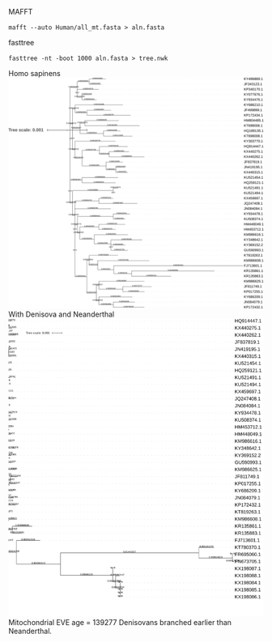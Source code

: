 MAFFT
```
mafft --auto Human/all_mt.fasta > aln.fasta
```
fasttree
```
fasttree -nt -boot 1000 aln.fasta > tree.nwk
```
Homo sapinens
![alt text](phylotree_hw1_.png)
With Denisova and Neanderthal
![alt text](tree_tirh_monkeys_or_smth.svg)
Mitochondrial EVE age = 139277
Denisovans branched earlier than Neanderthal.
